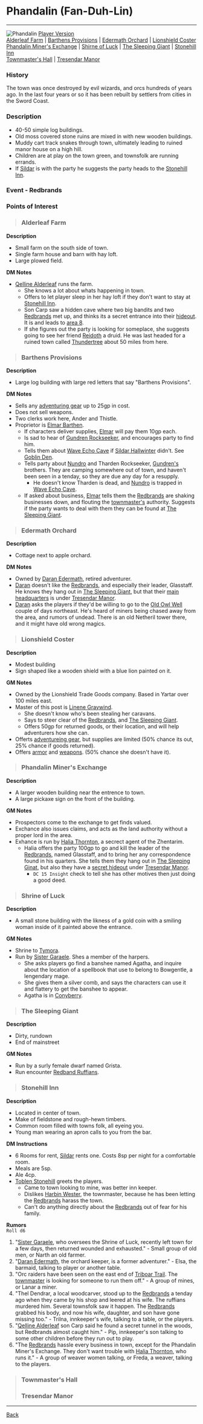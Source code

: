 # Phandalin (Fan-Duh-Lin)
---

![Phandalin](./images/phandalin.jpeg)
[Player Version](./images/phandalin-player.jpeg)  
[Alderleaf Farm](#alderleaf-farm) | [Barthens Provisions](#barthens-provisions) | [Edermath Orchard](#edermath-orchard) | [Lionshield Coster](#lionshield-coster)  
[Phandalin Miner's Exchange](#phandalin-miners-exchange) | [Shirne of Luck](#shirne-of-luck) | [The Sleeping Giant](#the-sleeping-giant) | [Stonehill Inn](#stonehill-inn)  
[Townmaster's Hall](#townmasters-hall) | [Tresendar Manor](#tresendar-manor)

### History
The town was once destroyed by evil wizards, and orcs hundreds of years ago. In the last four years or so it has been rebuilt by settlers from cities in the Sword Coast.

### Description
 - 40-50 simple log buildings.
 - Old moss covered stone ruins are mixed in with new wooden buildings.
 - Muddy cart track snakes through town, ultimately leading to ruined manor house on a high hill.
 - Children are at play on the town green, and townsfolk are running errands.
 - If [Sildar](../npcs/sildar-hallwinter.md) is with the party he suggests the party heads to the [Stonehill Inn](#stonehill-inn).

 ### **Event - Redbrands**

### Points of Interest
>### Alderleaf Farm
**Description**
- Small farm on the south side of town.
- Single farm house and barn with hay loft.
- Large plowed field.

**DM Notes**
- [Qelline Alderleaf](../npcs/qelline-alderleaf.md) runs the farm.
  - She knows a lot about whats happening in town.
  - Offers to let player sleep in her hay loft if they don't want to stay at [Stonehill Inn](#stonehill-inn).
  - Son Carp saw a hidden cave where two big bandits and two [Redbrands](#event---redbrands) met up, and thinks its a secret entrance into their [hideout](../locations/redbrand-hideout.md). It is and leads to [area 8](../locations/redbrand-hideout.md#8-crevasse).
  - If she figures out the party is looking for someplace, she suggests going to see her friend [Reidoth](../npcs/reidoth) a druid. He was last headed for a ruined town called [Thundertree](../locations/ruins-of-thundertree.md) about 50 miles from here.

>### Barthens Provisions
**Description**
- Large log building with large red letters that say "Barthens Provisions".

**DM Notes**
- Sells any [adventuring gear](https://5e.tools/quickreference.html#bookref-quick,1,adventuring%20gear) up to 25gp in cost.
- Does not sell weapons.
- Two clerks work here, Ander and Thistle.
- Proprietor is [Elmar Barthen](../npcs/elmar-barthen.md).
  - If characters deliver supplies, [Elmar](../npcs/elmar-barthen.md) will pay them 10gp each.
  - Is sad to hear of [Gundren Rockseeker](../npcs/gundren-rockseeker.md), and encourages party to find him.
  - Tells them about [Wave Echo Cave](../locations/wave-echo-cave.md) if [Sildar Hallwinter](../npcs/sildar-hallwinter.md) didn't. See [Goblin Den](../locations/cragmaw-hideout.md#6-goblin-den).
  - Tells party about [Nundro](../npcs/nundro-rockseeker.md) and Tharden Rockseeker, [Gundren's](../npcs/gundren-rockseeker.md) brothers. They are camping somewhere out of town, and haven't been seen in a tenday, so they are due any day for a resupply.
    - He doesn't know Tharden is dead, and [Nundro](../npcs/nundro-rockseeker.md) is trapped in [Wave Echo Cave](../locations/wave-echo-cave.md).
  - If asked about business, [Elmar](../npcs/elmar-barthen.md) tells them the [Redbrands](#event---redbrands) are shaking businesses down, and flouting the [townmaster's](#townmasters-hall) authority. Suggests if the party wants to deal with them they can be found at [The Sleeping Giant](#the-sleeping-giant).

>### Edermath Orchard
**Description**
- Cottage next to apple orchard.

**DM Notes**
- Owned by [Daran Edermath](../npcs/daran-edermath.md), retired adventurer.
- [Daran](../npcs/daran-edermath.md) doesn't like the [Redbrands](#event---redbrands), and especially their leader, Glasstaff. He knows they hang out in [The Sleeping Giant](#the-sleeping-giant), but that their [main headquarters](../locations/redbrand-hideout.md) is under [Tresendar Manor](#tresendar-manor).
- [Daran](../npcs/daran-edermath.md) asks the players if they'd be willing to go to the [Old Owl Well](../locations/old-owl-well.md) couple of days northeast. He's heard of miners being chased away from the area, and rumors of undead. There is an old Netheril tower there, and it might have old wrong magics.

>### Lionshield Coster
**Description**
- Modest building
- Sign shaped like a wooden shield with a blue lion painted on it.

**GM Notes**
- Owned by the Lionshield Trade Goods company. Based in Yartar over 100 miles east.
- Master of this post is [Linene Graywind](../npcs/linene-graywind.md).
  - She doesn't know who's been stealing her caravans.
  - Says to steer clear of the [Redbrands](#event---redbrands), and [The Sleeping Giant](#the-sleeping-giant).
  - Offers 50gp for returned goods, or their location, and will help adventurers how she can.
- Offerts [adventureing gear](https://5e.tools/quickreference.html#bookref-quick,1,adventuring%20gear), but supplies are limited (50% chance its out, 25% chance if goods returned).
- Offers [armor](https://5e.tools/quickreference.html#bookref-quick,1,armor%20and%20shields) and [weapons](https://5e.tools/quickreference.html#bookref-quick,1,weapons). (50% chance she doesn't have it).

>### Phandalin Miner's Exchange
**Description**
- A larger wooden building near the entrence to town.
- A large pickaxe sign on the front of the building.

**GM Notes**
- Prospectors come to the exchange to get finds valued.
- Exchance also issues claims, and acts as the land authority without a proper lord in the area.
- Exhance is run by [Halia Thornton](../npcs/halia-thornton.md), a secrect agent of the Zhentarim.
  - Halia offers the party 100gp to go and kill the leader of the [Redbrands](#event---redbrands), named Glasstaff, and to bring her any correspondence found in his quarters. She tells them they hang out in [The Sleeping Ginat](#the-sleeping-giant), but also they have a [secret hideout](../locations/redbrand-hideout.md) under [Tresendar Manor](#tresendar-manor).
     - `DC 15 Insight` check to tell she has other motives then just doing a good deed.

>### Shrine of Luck
**Description**
- A small stone building with the likness of a gold coin with a smiling woman inside of it painted above the entrance.

**GM Notes**
- Shrine to [Tymora](https://forgottenrealms.fandom.com/wiki/Tymora).
- Run by [Sister Garaele](../npcs/sister-garaele.md). Shes a member of the harpers.
  - She asks players go find a banshee named Agatha, and inquire about the location of a spellbook that use to belong to Bowgentle, a lengendary mage.
  - She gives them a silver comb, and says the characters can use it and flattery to get the banshee to appear.
  - Agatha is in [Conyberry](conyberry-and-agathas-lair.md).

>### The Sleeping Giant
**Description**
- Dirty, rundown
- End of mainstreet

**GM Notes**
- Run by a surly female dwarf named Grista.
- Run encounter [Redband Ruffians](../encounters/phandalin-redband-ruffians.md).

>### Stonehill Inn
**Description**
- Located in center of town.
- Make of fieldstone and rough-hewn timbers.
- Common room filled with towns folk, all eyeing you.
- Young man wearing an apron calls to you from the bar.

**DM Instructions**
- 6 Rooms for rent, [Sildar](../npcs/sildar-hallwinter.md) rents one. Costs 8sp per night for a comfortable room.
- Meals are 5sp.
- Ale 4cp.
- [Toblen Stonehill](../npcs/toblen-stonehill.md) greets the players.
  - Came to town looking to mine, was better inn keeper.
  - Dislikes [Harbin Wester](../npcs/harbin-wester.md), the townmaster, because he has been letting the [Redbrands](#event---redbrands) harass the town.
  - Can't do anything directly about the [Redbrands](#event---redbrands) out of fear for his family.

**Rumors**  
`Roll d6`
 1. "[Sister Garaele](../npcs/sister-garaele.md), who oversees the Shrine of Luck, recently left town for a few days, then returned wounded and exhausted." - Small group of old men, or Narth an old farmer.
 2. "[Daran Edermath](../npcs/daran-edermath.md), the orchard keeper, is a former adventurer." - Elsa, the barmaid, talking to player or another table.
 3. "Orc raiders have been seen on the east end of [Triboar Trail](../locations/triboar-trail.md). The [townmaster](#townmasters-hall) is looking for someone to run them off." - A group of mines, or Lanar a miner.
 4. "Thel Dendrar, a local woodcarver, stood up to the [Redbrands](#event---redbrands) a tenday ago when they came by his shop and leered at his wife. The ruffians murdered him. Several townsfolk saw it happen. The [Redbrands](#event---redbrands) grabbed his body, and now his wife, daughter, and son have gone missing too." - Trilna, innkeeper's wife, talking to a table, or the players.
 5. "[Qelline Alderleaf](../npcs/qelline-alderleaf.md) son Carp said he found a secret tunnel in the woods, but Redbrands almost caught him." - Pip, innkeeper's son talking to some other children before they run out to play.
 6. "The [Redbrands](#event---redbrands) hassle every business in town, except for the Phandalin Miner's Exchange. They don't want trouble with [Halia Thornton](../npcs/halia-thornton.md), who runs it." - A group of weaver women talking, or Freda, a weaver, talking to the players.
>### Townmaster's Hall
>### Tresendar Manor

---
[Back](./locations.md)